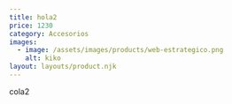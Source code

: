 ```yaml
---
title: hola2
price: 1230
category: Accesorios
images:
  - image: /assets/images/products/web-estrategico.png
    alt: kiko
layout: layouts/product.njk
---
```

cola2

